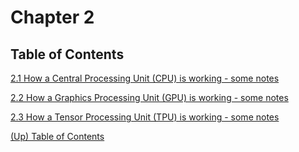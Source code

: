# Chapter 2

## Table of Contents

[2.1 How a Central Processing Unit (CPU) is working - some notes](2-1-CPU.md)

[2.2 How a Graphics Processing Unit (GPU) is working - some notes](2-2-GPU.md)

[2.3 How a Tensor Processing Unit (TPU) is working - some notes](2-3-TPU.md)

[ (Up) Table of Contents](../README)
